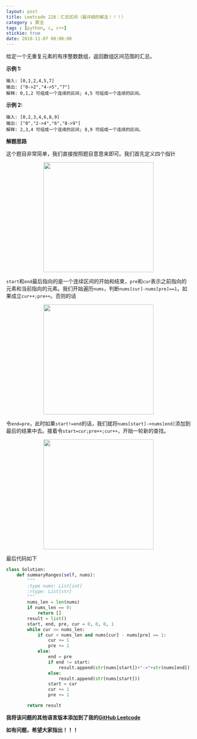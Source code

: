 ```yaml
---
layout: post
title: Leetcode 228：汇总区间（最详细的解法！！！）
category : 算法
tags : [python, c, c++]
stickie: true
date: 2018-11-07 00:00:00
---
```


给定一个无重复元素的有序整数数组，返回数组区间范围的汇总。

**示例 1:**

```
输入: [0,1,2,4,5,7]
输出: ["0->2","4->5","7"]
解释: 0,1,2 可组成一个连续的区间; 4,5 可组成一个连续的区间。
```

**示例 2:**

```
输入: [0,2,3,4,6,8,9]
输出: ["0","2->4","6","8->9"]
解释: 2,3,4 可组成一个连续的区间; 8,9 可组成一个连续的区间。
```

**解题思路**

这个题目非常简单，我们直接按照题目意思来即可。我们首先定义四个指针

<center class="half">
    <img src="https://raw.githubusercontent.com/wiki/luliyucoordinate/ImageBed/228/2019_2_14_1.png" width="300">
</center>

`start`和`end`最后指向的是一个连续区间的开始和结束，`pre`和`cur`表示之前指向的元素和当前指向的元素。我们开始遍历`nums`，判断`nums[cur]-nums[pre]==1`，如果成立`cur++;pre++`。否则的话

<center class="half">
    <img src="https://raw.githubusercontent.com/wiki/luliyucoordinate/ImageBed/228/2019_2_14_2.png" width="300">
</center>

令`end=pre`，此时如果`start!=end`的话，我们就将`nums[start]->nums[end]`添加到最后的结果中去。接着令`start=cur;pre++;cur++`，开始一轮新的查找。

<center class="half">
    <img src="https://raw.githubusercontent.com/wiki/luliyucoordinate/ImageBed/228/2019_2_14_3.png" width="300">
</center>

最后代码如下

```python
class Solution:
    def summaryRanges(self, nums):
        """
        :type nums: List[int]
        :rtype: List[str]
        """
        nums_len = len(nums)
        if nums_len == 0:
            return []
        result = list()
        start, end, pre, cur = 0, 0, 0, 1
        while cur <= nums_len:
            if cur < nums_len and nums[cur] - nums[pre] == 1:
                cur += 1
                pre += 1
            else:
                end = pre
                if end != start:
                    result.append(str(nums[start])+"->"+str(nums[end]))
                else:
                    result.append(str(nums[start]))
                start = cur
                cur += 1
                pre += 1

        return result
```

**我将该问题的其他语言版本添加到了我的[GitHub Leetcode](https://github.com/luliyucoordinate/Leetcode)**

**如有问题，希望大家指出！！！**